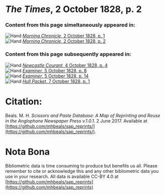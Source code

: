 # *The Times*, 2 October 1828, p. 2  
  
### Content from this page simeltaneously appeared in:  
![Hand](http://scissorsandpaste.net/wp-content/uploads/2017/06/smallhandpointer.png) [*Morning Chronicle*, 2 October 1828, p. 1](https://mhbeals.github.io/sap_html/Morning-Chronicle/Morning-Chronicle-2-October-1828-p-1)  
![Hand](http://scissorsandpaste.net/wp-content/uploads/2017/06/smallhandpointer.png) [*Morning Chronicle*, 2 October 1828, p. 2](https://mhbeals.github.io/sap_html/Morning-Chronicle/Morning-Chronicle-2-October-1828-p-2)  
  
### Content from this page subsequently appeared in:  
![Hand](http://scissorsandpaste.net/wp-content/uploads/2017/06/smallhandpointer.png) [*Newcastle Courant*, 4 October 1828, p. 4](https://mhbeals.github.io/sap_html/Newcastle-Courant/Newcastle-Courant-4-October-1828-p-4)  
![Hand](http://scissorsandpaste.net/wp-content/uploads/2017/06/smallhandpointer.png) [*Examiner*, 5 October 1828, p. 8](https://mhbeals.github.io/sap_html/Examiner/Examiner-5-October-1828-p-8)  
![Hand](http://scissorsandpaste.net/wp-content/uploads/2017/06/smallhandpointer.png) [*Examiner*, 5 October 1828, p. 14](https://mhbeals.github.io/sap_html/Examiner/Examiner-5-October-1828-p-14)  
![Hand](http://scissorsandpaste.net/wp-content/uploads/2017/06/smallhandpointer.png) [*Hull Packet*, 7 October 1828, p. 1](https://mhbeals.github.io/sap_html/Hull-Packet/Hull-Packet-7-October-1828-p-1)  


# Citation: 

Beals. M. H. *Scissors and Paste Database: A Map of Reprinting and Reuse in the Anglophone Newspaper Press v.1.0.1.* 2 June 2017. Available at [https://github.com/mhbeals/sap_reprints/](https://github.com/mhbeals/sap_reprints/). 

# Nota Bona

Bibliometric data is time consuming to produce but benefits us all. Please remember to cite or acknowledge this and any other bibliometric data you use in your research. All data is available CC-BY 4.0 at [https://github.com/mhbeals/sap_reprints](https://github.com/mhbeals/sap_reprints)